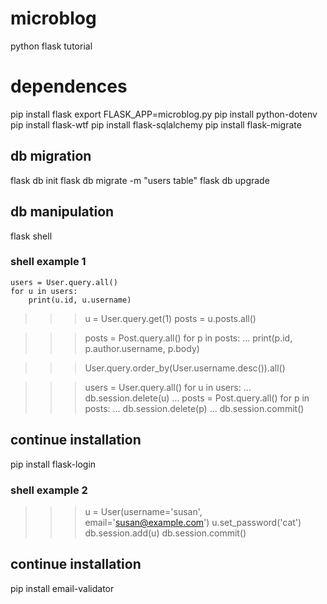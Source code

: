 # microblog
 python flask tutorial

# dependences
pip install flask
export FLASK_APP=microblog.py
pip install python-dotenv
pip install flask-wtf
pip install flask-sqlalchemy
pip install flask-migrate

## db migration
flask db init
flask db migrate -m "users table"
flask db upgrade

## db manipulation
flask shell

### shell example 1
```
users = User.query.all()
for u in users:
    print(u.id, u.username)
```

>>> u = User.query.get(1)
>>> posts = u.posts.all()

>>> posts = Post.query.all()
>>> for p in posts:
...     print(p.id, p.author.username, p.body)

>>> User.query.order_by(User.username.desc()).all()

>>> users = User.query.all()
>>> for u in users:
...     db.session.delete(u)
...
>>> posts = Post.query.all()
>>> for p in posts:
...     db.session.delete(p)
...
>>> db.session.commit()

## continue installation
pip install flask-login

### shell example 2
>>> u = User(username='susan', email='susan@example.com')
>>> u.set_password('cat')
>>> db.session.add(u)
>>> db.session.commit()

## continue installation
pip install email-validator
